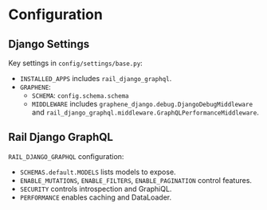 # Configuration

## Django Settings
Key settings in `config/settings/base.py`:

- `INSTALLED_APPS` includes `rail_django_graphql`.
- `GRAPHENE`:
  - `SCHEMA`: `config.schema.schema`
  - `MIDDLEWARE` includes `graphene_django.debug.DjangoDebugMiddleware` and `rail_django_graphql.middleware.GraphQLPerformanceMiddleware`.

## Rail Django GraphQL
`RAIL_DJANGO_GRAPHQL` configuration:
- `SCHEMAS.default.MODELS` lists models to expose.
- `ENABLE_MUTATIONS`, `ENABLE_FILTERS`, `ENABLE_PAGINATION` control features.
- `SECURITY` controls introspection and GraphiQL.
- `PERFORMANCE` enables caching and DataLoader.